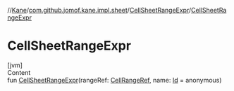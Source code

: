 //[Kane](../../index.md)/[com.github.jomof.kane.impl.sheet](../index.md)/[CellSheetRangeExpr](index.md)/[CellSheetRangeExpr](-cell-sheet-range-expr.md)



# CellSheetRangeExpr  
[jvm]  
Content  
fun [CellSheetRangeExpr](-cell-sheet-range-expr.md)(rangeRef: [CellRangeRef](../../com.github.jomof.kane.impl/-cell-range-ref/index.md), name: [Id](../../com.github.jomof.kane.impl/index.md#%5Bcom.github.jomof.kane.impl%2FId%2F%2F%2FPointingToDeclaration%2F%5D%2FClasslikes%2F-1908385470) = anonymous)  



